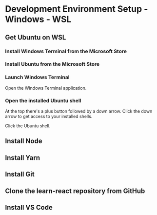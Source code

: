 # Development Environment Setup - Windows - WSL

## Get Ubuntu on WSL

### Install Windows Terminal from the Microsoft Store

### Install Ubuntu from the Microsoft Store

### Launch Windows Terminal
Open the Windows Terminal application.

### Open the installed Ubuntu shell
At the top there's a plus button followed by a down arrow. Click the down arrow to get access to your installed shells.

Click the Ubuntu shell.

## Install Node

## Install Yarn

## Install Git

## Clone the learn-react repository from GitHub

## Install VS Code